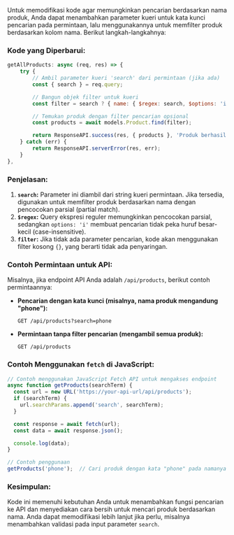 Untuk memodifikasi kode agar memungkinkan pencarian berdasarkan nama produk, Anda dapat menambahkan parameter kueri untuk kata kunci pencarian pada permintaan, lalu menggunakannya untuk memfilter produk berdasarkan kolom nama. Berikut langkah-langkahnya:

### Kode yang Diperbarui:
```javascript
getAllProducts: async (req, res) => {
    try {
        // Ambil parameter kueri 'search' dari permintaan (jika ada)
        const { search } = req.query;

        // Bangun objek filter untuk kueri
        const filter = search ? { name: { $regex: search, $options: 'i' } } : {};

        // Temukan produk dengan filter pencarian opsional
        const products = await models.Product.find(filter);

        return ResponseAPI.success(res, { products }, 'Produk berhasil diambil');
    } catch (err) {
        return ResponseAPI.serverError(res, err);
    }
},
```

### Penjelasan:
1. **`search`:** Parameter ini diambil dari string kueri permintaan. Jika tersedia, digunakan untuk memfilter produk berdasarkan nama dengan pencocokan parsial (partial match).
2. **`$regex`:** Query ekspresi reguler memungkinkan pencocokan parsial, sedangkan `options: 'i'` membuat pencarian tidak peka huruf besar-kecil (case-insensitive).
3. **`filter`:** Jika tidak ada parameter pencarian, kode akan menggunakan filter kosong `{}`, yang berarti tidak ada penyaringan.

### Contoh Permintaan untuk API:
Misalnya, jika endpoint API Anda adalah `/api/products`, berikut contoh permintaannya:

- **Pencarian dengan kata kunci (misalnya, nama produk mengandung "phone"):**

  ```http
  GET /api/products?search=phone
  ```

- **Permintaan tanpa filter pencarian (mengambil semua produk):**

  ```http
  GET /api/products
  ```

### Contoh Menggunakan `fetch` di JavaScript:
```javascript
// Contoh menggunakan JavaScript Fetch API untuk mengakses endpoint
async function getProducts(searchTerm) {
  const url = new URL('https://your-api-url/api/products');
  if (searchTerm) {
    url.searchParams.append('search', searchTerm);
  }

  const response = await fetch(url);
  const data = await response.json();

  console.log(data);
}

// Contoh penggunaan
getProducts('phone');  // Cari produk dengan kata "phone" pada namanya
```

### Kesimpulan:
Kode ini memenuhi kebutuhan Anda untuk menambahkan fungsi pencarian ke API dan menyediakan cara bersih untuk mencari produk berdasarkan nama. Anda dapat memodifikasi lebih lanjut jika perlu, misalnya menambahkan validasi pada input parameter `search`.